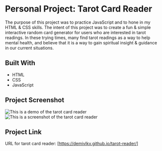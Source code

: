 # Personal Project: Tarot Card Reader
The purpose of this project was to practice JavaScript and to hone in my HTML & CSS skills. The intent of this project was to create a fun & simple interactive random card generator for users who are interested in tarot readings. In these trying times, many find tarot readings as a way to help mental health, and believe that it is a way to gain spiritual insight & guidance in our current situations.

## Built With
- HTML
- CSS
- JavaScript

## Project Screenshot
![This is a demo of the tarot card reader](/../main/assets/images/demo.gif)
![This is a screenshot of the tarot card reader](/../main/assets/images/screenshot.png)

## Project Link
URL for tarot card reader: [https://demivlkv.github.io/tarot-reader/]
